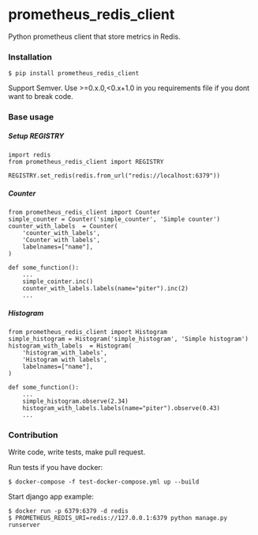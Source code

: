 # prometheus_redis_client
Python prometheus client that store metrics in Redis.

### Installation

    $ pip install prometheus_redis_client
    
Support Semver. Use >=0.x.0,<0.x+1.0 in you requirements file if you dont want to break code.

### Base usage


##### Setup REGISTRY

    import redis
    from prometheus_redis_client import REGISTRY
    
    REGISTRY.set_redis(redis.from_url("redis://localhost:6379"))

##### Counter

    from prometheus_redis_client import Counter
    simple_counter = Counter('simple_counter', 'Simple counter')
    counter_with_labels  = Counter(
        'counter_with_labels', 
        'Counter with labels',
        labelnames=["name"],
    )
    
    def some_function():
        ...
        simple_cointer.inc()
        counter_with_labels.labels(name="piter").inc(2)
        ...
        
##### Histogram

    from prometheus_redis_client import Histogram
    simple_histogram = Histogram('simple_histogram', 'Simple histogram')
    histogram_with_labels  = Histogram(
        'histogram_with_labels', 
        'Histogram with labels',
        labelnames=["name"],
    )
    
    def some_function():
        ...
        simple_histogram.observe(2.34)
        histogram_with_labels.labels(name="piter").observe(0.43)
        ...    


### Contribution

Write code, write tests, make pull request. 

Run tests if you have docker:

    $ docker-compose -f test-docker-compose.yml up --build
    
Start django app example:

    $ docker run -p 6379:6379 -d redis
    $ PROMETHEUS_REDIS_URI=redis://127.0.0.1:6379 python manage.py runserver

